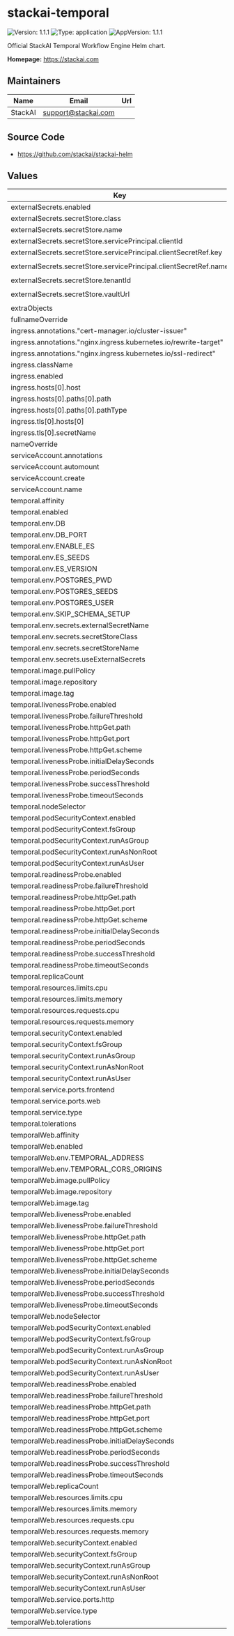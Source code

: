 # stackai-temporal

![Version: 1.1.1](https://img.shields.io/badge/Version-1.1.1-informational?style=flat-square) ![Type: application](https://img.shields.io/badge/Type-application-informational?style=flat-square) ![AppVersion: 1.1.1](https://img.shields.io/badge/AppVersion-1.1.1-informational?style=flat-square)

Official StackAI Temporal Workflow Engine Helm chart.

**Homepage:** <https://stackai.com>

## Maintainers

| Name | Email | Url |
| ---- | ------ | --- |
| StackAI | <support@stackai.com> |  |

## Source Code

* <https://github.com/stackai/stackai-helm>

## Values

| Key | Type | Default | Description |
|-----|------|---------|-------------|
| externalSecrets.enabled | bool | `true` |  |
| externalSecrets.secretStore.class | string | `"azure-keyvault"` |  |
| externalSecrets.secretStore.name | string | `"azure-keyvault-store"` |  |
| externalSecrets.secretStore.servicePrincipal.clientId | string | `"your-client-id"` |  |
| externalSecrets.secretStore.servicePrincipal.clientSecretRef.key | string | `"client-secret"` |  |
| externalSecrets.secretStore.servicePrincipal.clientSecretRef.name | string | `"azure-keyvault-credentials"` |  |
| externalSecrets.secretStore.tenantId | string | `"your-tenant-id"` |  |
| externalSecrets.secretStore.vaultUrl | string | `"https://your-keyvault.vault.azure.net/"` |  |
| extraObjects | list | `[]` |  |
| fullnameOverride | string | `""` |  |
| ingress.annotations."cert-manager.io/cluster-issuer" | string | `"letsencrypt-prod"` |  |
| ingress.annotations."nginx.ingress.kubernetes.io/rewrite-target" | string | `"/"` |  |
| ingress.annotations."nginx.ingress.kubernetes.io/ssl-redirect" | string | `"false"` |  |
| ingress.className | string | `"nginx"` |  |
| ingress.enabled | bool | `true` |  |
| ingress.hosts[0].host | string | `"temporal.yourdomain.com"` |  |
| ingress.hosts[0].paths[0].path | string | `"/"` |  |
| ingress.hosts[0].paths[0].pathType | string | `"Prefix"` |  |
| ingress.tls[0].hosts[0] | string | `"temporal.yourdomain.com"` |  |
| ingress.tls[0].secretName | string | `"temporal-tls"` |  |
| nameOverride | string | `""` |  |
| serviceAccount.annotations | object | `{}` |  |
| serviceAccount.automount | bool | `true` |  |
| serviceAccount.create | bool | `true` |  |
| serviceAccount.name | string | `""` |  |
| temporal.affinity | object | `{}` |  |
| temporal.enabled | bool | `true` |  |
| temporal.env.DB | string | `"postgres12"` |  |
| temporal.env.DB_PORT | string | `"5432"` |  |
| temporal.env.ENABLE_ES | string | `"false"` |  |
| temporal.env.ES_SEEDS | string | `""` |  |
| temporal.env.ES_VERSION | string | `"v7"` |  |
| temporal.env.POSTGRES_PWD | string | `""` |  |
| temporal.env.POSTGRES_SEEDS | string | `""` |  |
| temporal.env.POSTGRES_USER | string | `"temporal"` |  |
| temporal.env.SKIP_SCHEMA_SETUP | string | `"true"` |  |
| temporal.env.secrets.externalSecretName | string | `"temporal-secrets"` |  |
| temporal.env.secrets.secretStoreClass | string | `"azure-keyvault"` |  |
| temporal.env.secrets.secretStoreName | string | `"azure-keyvault-store"` |  |
| temporal.env.secrets.useExternalSecrets | bool | `true` |  |
| temporal.image.pullPolicy | string | `"IfNotPresent"` |  |
| temporal.image.repository | string | `"temporalio/auto-setup"` |  |
| temporal.image.tag | string | `"1.24.2"` |  |
| temporal.livenessProbe.enabled | bool | `true` |  |
| temporal.livenessProbe.failureThreshold | int | `3` |  |
| temporal.livenessProbe.httpGet.path | string | `"/"` |  |
| temporal.livenessProbe.httpGet.port | string | `"web"` |  |
| temporal.livenessProbe.httpGet.scheme | string | `"HTTP"` |  |
| temporal.livenessProbe.initialDelaySeconds | int | `60` |  |
| temporal.livenessProbe.periodSeconds | int | `30` |  |
| temporal.livenessProbe.successThreshold | int | `1` |  |
| temporal.livenessProbe.timeoutSeconds | int | `10` |  |
| temporal.nodeSelector | object | `{}` |  |
| temporal.podSecurityContext.enabled | bool | `true` |  |
| temporal.podSecurityContext.fsGroup | int | `1000` |  |
| temporal.podSecurityContext.runAsGroup | int | `1000` |  |
| temporal.podSecurityContext.runAsNonRoot | bool | `true` |  |
| temporal.podSecurityContext.runAsUser | int | `1000` |  |
| temporal.readinessProbe.enabled | bool | `true` |  |
| temporal.readinessProbe.failureThreshold | int | `3` |  |
| temporal.readinessProbe.httpGet.path | string | `"/"` |  |
| temporal.readinessProbe.httpGet.port | string | `"web"` |  |
| temporal.readinessProbe.httpGet.scheme | string | `"HTTP"` |  |
| temporal.readinessProbe.initialDelaySeconds | int | `30` |  |
| temporal.readinessProbe.periodSeconds | int | `10` |  |
| temporal.readinessProbe.successThreshold | int | `1` |  |
| temporal.readinessProbe.timeoutSeconds | int | `5` |  |
| temporal.replicaCount | int | `1` |  |
| temporal.resources.limits.cpu | string | `"1000m"` |  |
| temporal.resources.limits.memory | string | `"1Gi"` |  |
| temporal.resources.requests.cpu | string | `"200m"` |  |
| temporal.resources.requests.memory | string | `"512Mi"` |  |
| temporal.securityContext.enabled | bool | `true` |  |
| temporal.securityContext.fsGroup | int | `1000` |  |
| temporal.securityContext.runAsGroup | int | `1000` |  |
| temporal.securityContext.runAsNonRoot | bool | `true` |  |
| temporal.securityContext.runAsUser | int | `1000` |  |
| temporal.service.ports.frontend | int | `7233` |  |
| temporal.service.ports.web | int | `8080` |  |
| temporal.service.type | string | `"ClusterIP"` |  |
| temporal.tolerations | list | `[]` |  |
| temporalWeb.affinity | object | `{}` |  |
| temporalWeb.enabled | bool | `true` |  |
| temporalWeb.env.TEMPORAL_ADDRESS | string | `"temporal-server:7233"` |  |
| temporalWeb.env.TEMPORAL_CORS_ORIGINS | string | `"http://localhost:3000"` |  |
| temporalWeb.image.pullPolicy | string | `"IfNotPresent"` |  |
| temporalWeb.image.repository | string | `"temporalio/ui"` |  |
| temporalWeb.image.tag | string | `"2.29.0"` |  |
| temporalWeb.livenessProbe.enabled | bool | `true` |  |
| temporalWeb.livenessProbe.failureThreshold | int | `3` |  |
| temporalWeb.livenessProbe.httpGet.path | string | `"/"` |  |
| temporalWeb.livenessProbe.httpGet.port | string | `"http"` |  |
| temporalWeb.livenessProbe.httpGet.scheme | string | `"HTTP"` |  |
| temporalWeb.livenessProbe.initialDelaySeconds | int | `30` |  |
| temporalWeb.livenessProbe.periodSeconds | int | `30` |  |
| temporalWeb.livenessProbe.successThreshold | int | `1` |  |
| temporalWeb.livenessProbe.timeoutSeconds | int | `10` |  |
| temporalWeb.nodeSelector | object | `{}` |  |
| temporalWeb.podSecurityContext.enabled | bool | `true` |  |
| temporalWeb.podSecurityContext.fsGroup | int | `1000` |  |
| temporalWeb.podSecurityContext.runAsGroup | int | `1000` |  |
| temporalWeb.podSecurityContext.runAsNonRoot | bool | `true` |  |
| temporalWeb.podSecurityContext.runAsUser | int | `1000` |  |
| temporalWeb.readinessProbe.enabled | bool | `true` |  |
| temporalWeb.readinessProbe.failureThreshold | int | `3` |  |
| temporalWeb.readinessProbe.httpGet.path | string | `"/"` |  |
| temporalWeb.readinessProbe.httpGet.port | string | `"http"` |  |
| temporalWeb.readinessProbe.httpGet.scheme | string | `"HTTP"` |  |
| temporalWeb.readinessProbe.initialDelaySeconds | int | `10` |  |
| temporalWeb.readinessProbe.periodSeconds | int | `10` |  |
| temporalWeb.readinessProbe.successThreshold | int | `1` |  |
| temporalWeb.readinessProbe.timeoutSeconds | int | `5` |  |
| temporalWeb.replicaCount | int | `1` |  |
| temporalWeb.resources.limits.cpu | string | `"200m"` |  |
| temporalWeb.resources.limits.memory | string | `"256Mi"` |  |
| temporalWeb.resources.requests.cpu | string | `"100m"` |  |
| temporalWeb.resources.requests.memory | string | `"128Mi"` |  |
| temporalWeb.securityContext.enabled | bool | `true` |  |
| temporalWeb.securityContext.fsGroup | int | `1000` |  |
| temporalWeb.securityContext.runAsGroup | int | `1000` |  |
| temporalWeb.securityContext.runAsNonRoot | bool | `true` |  |
| temporalWeb.securityContext.runAsUser | int | `1000` |  |
| temporalWeb.service.ports.http | int | `8088` |  |
| temporalWeb.service.type | string | `"ClusterIP"` |  |
| temporalWeb.tolerations | list | `[]` |  |

